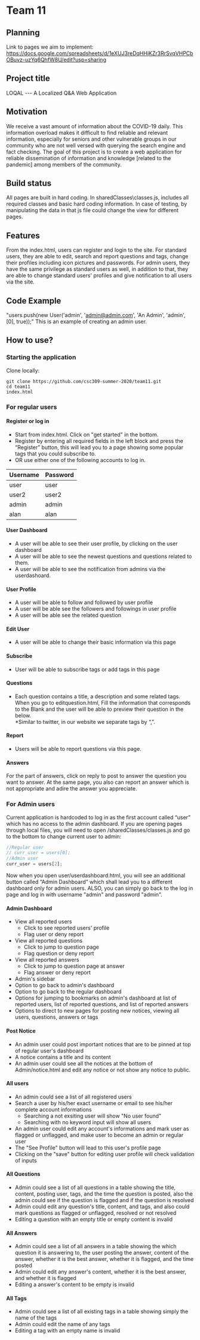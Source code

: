 # Team 11

## Planning
Link to pages we aim to implement: https://docs.google.com/spreadsheets/d/1eXUJ3reDqHHjKZr3RrSvqVHPCbOBuvz-uzYq6QhfW8U/edit?usp=sharing


## Project title
LOQAL --- A Localized Q&A Web Application

## Motivation
We receive a vast amount of information about the COVID-19 daily. This information overload makes it difficult to find reliable and relevant information, especially for seniors and other vulnerable groups in our community who are not well versed with querying the search engine and fact checking. The goal of this project is to create a web application for reliable dissemination of information and knowledge [related to the pandemic] among members of the community. 

## Build status
All pages are built in hard coding. In sharedClasses\classes.js, includes all required classes and basic hard coding information. In case of testing, by manipulating the data in that js file could change the view for different pages.

## Features
From the index.html, users can register and login to the site. For standard users, they are able to edit, search and report questions and tags, change their profiles including icon pictures and passwords. For admin users, they have the same privilege as standard users as well, in addition to that, they are able to change standard users' profiles and give notification to all users via the site. 

## Code Example
"users.push(new User('admin', 'admin@admin.com', 'An Admin', 'admin', [0], true));"
This is an example of creating an admin user.

## How to use?
### Starting the application
Clone locally:
```shell
git clone https://github.com/csc309-summer-2020/team11.git
cd team11
index.html
```
### For regular users

#### Register or log in
* Start from index.html. Click on "get started" in the bottom. 
* Register by entering all required fields in the left block and press the “Register” button, this will lead you to a page showing some popular tags that you could subscribe to.
* OR use either one of the following accounts to log in.

| Username | Password |
| ------------- | ------------- |
| user  | user  |
| user2  | user2  |
| admin  | admin  |
| alan  | alan  |


#### User Dashboard
* A user will be able to see their user profile, by clicking on the user dashboard
* A user will be able to see the newest questions and questions related to them.
* A user will be able to see the notification from admins via the userdashoard.

#### User Profile
* A user will be able to follow and followed by user profile
* A user will be able see the followers and followings in user profile
* A user will be able see the related question

#### Edit User
* A user will be able to change their basic information via this page

#### Subscribe
* User will be able to subscribe tags or add tags in this page

#### Questions
* Each question contains a title, a description and some related tags. When you go to editquestion.html, Fill the information that corresponds to the Blank and the user will be able to preview their question in the below.  
*Similar to twitter, in our website we separate tags by “,”.

#### Report
* Users will be able to report questions via this page.

#### Answers
For the part of answers, click on reply to post to answer the question you want to answer. At the same page, you also can report an answer which is not appropriate and adire the answer you appreciate.

### For Admin users
Current application is hardcoded to log in as the first account called “user” which has no access to the admin dashboard. If you are opening pages through local files, you will need to open /sharedClasses/classes.js and go to the bottom to change current user to admin:
```javascript
//Regular user
// curr_user = users[0];
//Admin user
curr_user = users[2];
```
Now when you open user/userdashboard.html, you will see an additional button called “Admin Dashboard” which shall lead you to a different dashboard only for admin users.
ALSO, you can simply go back to the log in page and log in with username "admin" and password "admin".

#### Admin Dashboard
* View all reported users
  * Click to see reported users' profile
  * Flag user or deny report
* View all reported questions
  * Click to jump to question page
  * Flag question or deny report
* View all reported answers
  * Click to jump to question page at answer
  * Flag answer or deny report
* Admin's sidebar
 * Option to go back to admin's dashboard
 * Option to go back to the regular dashboard
 * Options for jumping to bookmarks on admin's dashboard at list of reported users, list of reported questions, and list of reported answers
 * Options to direct to new pages for posting new notices, viewing all users, questions, answers or tags

#### Post Notice
* An admin user could post important notices that are to be pinned at top of regular user's dashboard
* A notice contains a title and its content
* An admin user could see all the notices at the bottom of Admin/notice.html and edit any notice or not show any notice to public.

#### All users
* An admin could see a list of all registered users
* Search a user by his/her exact username or email to see his/her complete account informations
  * Searching a not exsiting user will show "No user found"
  * Searching with no keyword input will show all users
* An admin user could edit any account's informations and mark user as flagged or unflagged, and make user to become an admin or regular user
* The "See Profile" button will lead to this user's profile page
* Clicking on the "save" button for editing user profile will check validation of inputs

#### All Questions
* Admin could see a list of all questions in a table showing the title, content, posting user, tags, and the time the question is posted, also the admin could see if the question is flagged and if the question is resolved
* Admin could edit any question's title, content, and tags, and also could mark questions as flagged or unflagged, resolved or not resolved
* Editing a question with an empty title or empty content is invalid

#### All Answers
* Admin could see a list of all answers in a table showing the which question it is answering to, the user posting the answer, content of the answer, whether it is the best answer, whether it is flagged, and the time posted
* Admin could edit any answer's content, whether it is the best answer, and whether it is flagged
* Editing a answer's content to be empty is invalid

#### All Tags
* Admin could see a list of all existing tags in a table showing simply the name of the tags
* Admin could edit the name of any tags
* Editing a tag with an empty name is invalid

